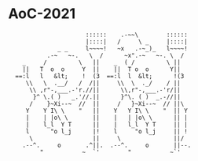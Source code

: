 # AoC-2021
                          ::::::    .-~~\        ::::::
                          |::::|   /     \ _     |::::|
                  _ _     l~~~~!   ~x   .-~_)_   l~~~~!
               .-~   ~-.   \  /      ~x".-~   ~-. \  /
        _     /         \   ||    _  ( /         \ ||
        ||   T  o  o     Y  ||    ||  T o  o      Y||
      ==:l   l   &lt;    !  (3  ==:l  l  &lt;      !(3
         \\   \  .__/   /  /||     \\  \  ._/    / ||
          \\ ,r"-,___.-'r.//||      \\,r"-,___.-'r/||
           }^ \.( )   _.'//.||      }^\. ( )  _.-//||
          /    }~Xi--~  //  ||     /   }~Xi--~  // ||\
         Y    Y I\ \    "   ||    Y   Y I\ \    "  || Y
         |    | |o\ \       ||    |   | |o\ \      || |
         |    l_l  Y T      ||    |   l_l  Y T     || |
         l      "o l_j      |!    l     "o l_j     || !
          \                 ||     \               ||/
        .--^.     o       .^||.  .--^.     o       ||--.
             "           ~  `'        "           ~`'
